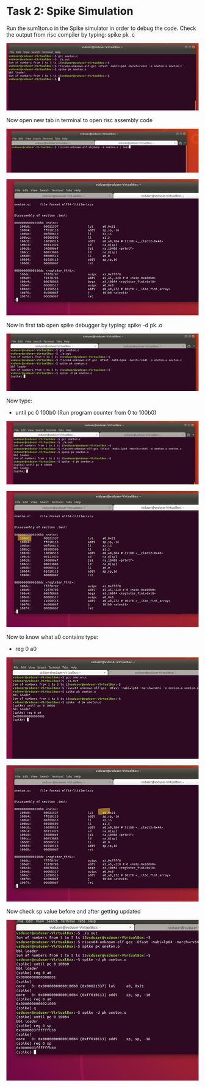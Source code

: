 # Task 2: Spike Simulation

Run the sum1ton.o in the Spike simulator in order to debug the code.
Check the output from risc compiler by typing: spike pk <filename>.c

![image alt](https://github.com/PyCoder369/VSDSquadron-Mini-research-internship/blob/87aa57a84a542b5dc136475e120246636a0d6700/t21.png)

Now open new tab in terminal to open risc assembly code

![image alt](https://github.com/PyCoder369/VSDSquadron-Mini-research-internship/blob/9220a7c47dbc32f998a0c129d112456e4b63cef6/t22.png)

![image alt](https://github.com/PyCoder369/VSDSquadron-Mini-research-internship/blob/57dddf37fda502a549cad012ae32cc53a892b5ee/t23.png)

Now in first tab open spike debugger by typing: spike -d pk <filename>.o

![image alt](https://github.com/PyCoder369/VSDSquadron-Mini-research-internship/blob/59db123f5a982165cdabe2cb0e83694b1717f425/t24.png)

Now type:
- until pc 0 100b0     (Run program counter from 0 to 100b0)

![image alt](https://github.com/PyCoder369/VSDSquadron-Mini-research-internship/blob/335c8cbdb4dd9792ea3422d4b77900d1d6b31e73/t25.png)

![image alt](https://github.com/PyCoder369/VSDSquadron-Mini-research-internship/blob/335c8cbdb4dd9792ea3422d4b77900d1d6b31e73/a.png)

Now to know what a0 contains type:
- reg 0 a0

![image alt](https://github.com/PyCoder369/VSDSquadron-Mini-research-internship/blob/e3a6e6ac8898925b992e55f387749c86c5028f44/t26.png)

![image alt](https://github.com/PyCoder369/VSDSquadron-Mini-research-internship/blob/af04b11af9b9214894390c9ad844fab5e6d394c5/b.png)

Now check sp value before and after getting updated

![image alt](https://github.com/PyCoder369/VSDSquadron-Mini-research-internship/blob/08a8dc187ed7a0d472905a062ed016b3f366b56c/t27.png)

